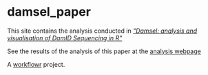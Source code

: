 # damsel_paper

This site contains the analysis conducted in [*"Damsel: analysis and visualisation of DamID Sequencing in R"*](https://www.biorxiv.org/content/10.1101/2024.06.12.598588v1)

See the results of the analysis of this paper at the [analysis webpage](https://caitlinpage.github.io/damsel_paper/)

A [workflowr][] project.

[workflowr]: https://github.com/workflowr/workflowr
